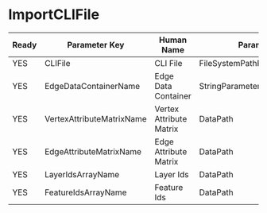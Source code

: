 # ImportCLIFile #

| Ready | Parameter Key | Human Name | Parameter Type | Parameter Class |
|-------|---------------|------------|-----------------|----------------|
| YES | CLIFile | CLI File | FileSystemPathParameter::ValueType | FileSystemPathParameter |
| YES | EdgeDataContainerName | Edge Data Container | StringParameter::ValueType | StringParameter |
| YES | VertexAttributeMatrixName | Vertex Attribute Matrix | DataPath | ArrayCreationParameter |
| YES | EdgeAttributeMatrixName | Edge Attribute Matrix | DataPath | ArrayCreationParameter |
| YES | LayerIdsArrayName | Layer Ids | DataPath | ArrayCreationParameter |
| YES | FeatureIdsArrayName | Feature Ids | DataPath | ArrayCreationParameter |
